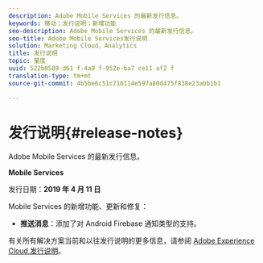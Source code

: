 ```yaml
---
description: Adobe Mobile Services 的最新发行信息。
keywords: 移动；发行说明；新增功能
seo-description: Adobe Mobile Services 的最新发行信息。
seo-title: Adobe Mobile Services发行说明
solution: Marketing Cloud，Analytics
title: 发行说明
topic: 量度
uuid: 522b0589-d61 f-4a9 f-952e-ba7 ce11 af2 f
translation-type: tm+mt
source-git-commit: 4b5be6c51c716114e597a80d475f838e23abb1b1

---
```



# 发行说明{#release-notes}

Adobe Mobile Services 的最新发行信息。

**Mobile Services**

发行日期：**2019 年 4 月 11 日**

Mobile Services 的新增功能、更新和修复：

* **推送消息**：添加了对 Android Firebase 通知类型的支持。

有关所有解决方案当前和以往发行说明的更多信息，请参阅 [Adobe Experience Cloud 发行说明](https://marketing.adobe.com/resources/help/en_US/whatsnew/)。
